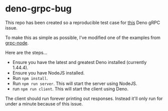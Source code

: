 # deno-grpc-bug

This repo has been created so a reproducible test case for [this](https://github.com/denoland/deno/issues/24305#issuecomment-2185497723) Deno gRPC issue.

To make this as simple as possible, I've modified one of the examples from [grpc-node](https://github.com/grpc/grpc-node).

Here are the steps...

- Ensure you have the latest and greatest Deno installed (currently 1.44.4).
- Ensure you have NodeJS installed.
- Run `npm install`.
- Run `npm run server`. This will start the server using NodeJS.
- run `npm run client`. This will start the client using Deno.

The client should run forever printing out responses. Instead it'll only run for under a minute because of this issue.